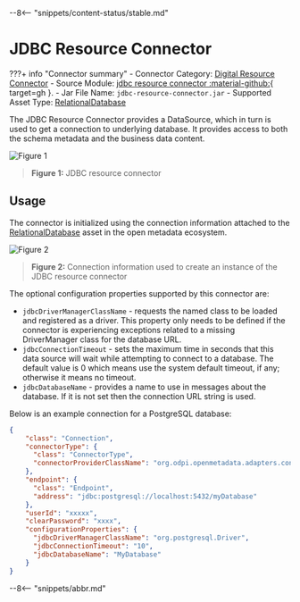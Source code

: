 <!-- SPDX-License-Identifier: CC-BY-4.0 -->
<!-- Copyright Contributors to the ODPi Egeria project. -->
  
--8<-- "snippets/content-status/stable.md"

# JDBC Resource Connector

???+ info "Connector summary"
    - Connector Category: [Digital Resource Connector](/concepts/digital-resource-connector)
    - Source Module: [jdbc resource connector :material-github:](https://github.com/odpi/egeria/tree/main/open-metadata-implementation/adapters/open-connectors/data-store-connectors/jdbc-resource-connector){ target=gh }.
    - Jar File Name: `jdbc-resource-connector.jar`
    - Supported Asset Type: [RelationalDatabase](/types/2/0224-Databases)


The JDBC Resource Connector provides a DataSource, which in turn is used to get a connection to underlying database.  It provides access to both the schema metadata and the business data content.

![Figure 1](jdbc-resource-connector.svg)
> **Figure 1:** JDBC resource connector


## Usage

The connector is initialized using the connection information attached to the [RelationalDatabase](/types/2/0224-Databases) asset in the open metadata ecosystem.

![Figure 2](jdbc-resource-connector-use.svg)
> **Figure 2:** Connection information used to create an instance of the JDBC resource connector

The optional configuration properties supported by this connector are:

* `jdbcDriverManagerClassName` - requests the named class to be loaded and registered as a driver. This property only needs to be defined if the connector is experiencing exceptions related to a missing DriverManager class for the database URL.
* `jdbcConnectionTimeout` - sets the maximum time in seconds that this data source will wait while attempting to connect to a database. The default value is 0 which means use the system default timeout, if any; otherwise it means no timeout.
* `jdbcDatabaseName` - provides a name to use in messages about the database.  If it is not set then the connection URL string is used.

Below is an example connection for a PostgreSQL database:

```json
{
    "class": "Connection",
    "connectorType": {
      "class": "ConnectorType",
      "connectorProviderClassName": "org.odpi.openmetadata.adapters.connectors.resource.jdbc.JDBCResourceConnectorProvider"
    },
    "endpoint": {
      "class": "Endpoint",
      "address": "jdbc:postgresql://localhost:5432/myDatabase"
    },
    "userId": "xxxxx",
    "clearPassword": "xxxx",
    "configurationProperties": {
      "jdbcDriverManagerClassName": "org.postgresql.Driver",
      "jdbcConnectionTimeout": "10",
      "jdbcDatabaseName": "MyDatabase"
    }
}
```

--8<-- "snippets/abbr.md"

